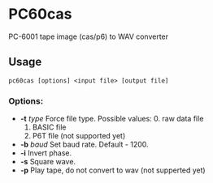 # PC60cas
PC-6001 tape image (cas/p6) to WAV converter

## Usage
`pc60cas [options] <input file> [output file]`

### Options:
* **-t** *type*
Force file type. Possible values:
    0. raw data file
    1. BASIC file
    2. P6T file (not supported yet)
* **-b** *baud*
Set baud rate. Default - 1200.
* **-i**
Invert phase.
* **-s**
Square wave.
* **-p**
Play tape, do not convert to wav (not supperted yet)
